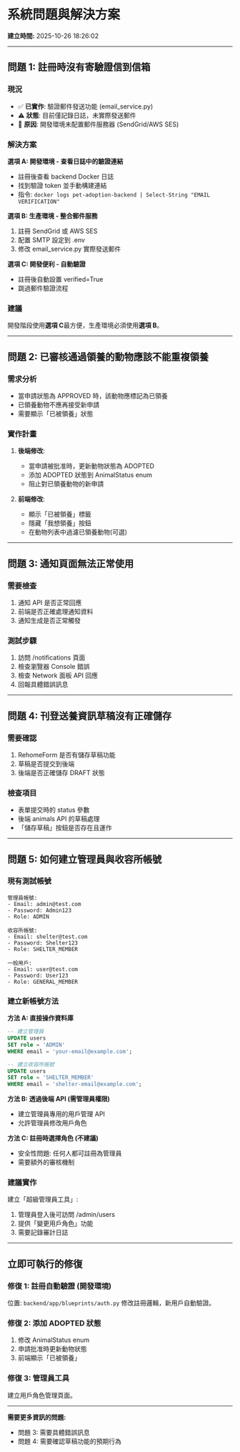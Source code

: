 ﻿# 系統問題與解決方案

**建立時間:** 2025-10-26 18:26:02

---

## 問題 1: 註冊時沒有寄驗證信到信箱

### 現況
- ✅ **已實作**: 驗證郵件發送功能 (email_service.py)
- ⚠️ **狀態**: 目前僅記錄日誌，未實際發送郵件
- 📝 **原因**: 開發環境未配置郵件服務器 (SendGrid/AWS SES)

### 解決方案
**選項 A: 開發環境 - 查看日誌中的驗證連結**
- 註冊後查看 backend Docker 日誌
- 找到驗證 token 並手動構建連結
- 指令: `docker logs pet-adoption-backend | Select-String "EMAIL VERIFICATION"`

**選項 B: 生產環境 - 整合郵件服務**
1. 註冊 SendGrid 或 AWS SES
2. 配置 SMTP 設定到 .env
3. 修改 email_service.py 實際發送郵件

**選項 C: 開發便利 - 自動驗證**
- 註冊後自動設置 verified=True
- 跳過郵件驗證流程

### 建議
開發階段使用**選項 C**最方便，生產環境必須使用**選項 B**。

---

## 問題 2: 已審核通過領養的動物應該不能重複領養

### 需求分析
- 當申請狀態為 APPROVED 時，該動物應標記為已領養
- 已領養動物不應再接受新申請
- 需要顯示「已被領養」狀態

### 實作計畫
1. **後端修改**:
   - 當申請被批准時，更新動物狀態為 ADOPTED
   - 添加 ADOPTED 狀態到 AnimalStatus enum
   - 阻止對已領養動物的新申請

2. **前端修改**:
   - 顯示「已被領養」標籤
   - 隱藏「我想領養」按鈕
   - 在動物列表中過濾已領養動物(可選)

---

## 問題 3: 通知頁面無法正常使用

### 需要檢查
1. 通知 API 是否正常回應
2. 前端是否正確處理通知資料
3. 通知生成是否正常觸發

### 測試步驟
1. 訪問 /notifications 頁面
2. 檢查瀏覽器 Console 錯誤
3. 檢查 Network 面板 API 回應
4. 回報具體錯誤訊息

---

## 問題 4: 刊登送養資訊草稿沒有正確儲存

### 需要確認
1. RehomeForm 是否有儲存草稿功能
2. 草稿是否提交到後端
3. 後端是否正確儲存 DRAFT 狀態

### 檢查項目
- 表單提交時的 status 參數
- 後端 animals API 的草稿處理
- 「儲存草稿」按鈕是否存在且運作

---

## 問題 5: 如何建立管理員與收容所帳號

### 現有測試帳號
```
管理員帳號:
- Email: admin@test.com
- Password: Admin123
- Role: ADMIN

收容所帳號:
- Email: shelter@test.com  
- Password: Shelter123
- Role: SHELTER_MEMBER

一般用戶:
- Email: user@test.com
- Password: User123
- Role: GENERAL_MEMBER
```

### 建立新帳號方法

**方法 A: 直接操作資料庫**
```sql
-- 建立管理員
UPDATE users 
SET role = 'ADMIN' 
WHERE email = 'your-email@example.com';

-- 建立收容所帳號
UPDATE users 
SET role = 'SHELTER_MEMBER' 
WHERE email = 'shelter-email@example.com';
```

**方法 B: 透過後端 API (需管理員權限)**
- 建立管理員專用的用戶管理 API
- 允許管理員修改用戶角色

**方法 C: 註冊時選擇角色 (不建議)**
- 安全性問題: 任何人都可註冊為管理員
- 需要額外的審核機制

### 建議實作
建立「超級管理員工具」:
1. 管理員登入後可訪問 /admin/users
2. 提供「變更用戶角色」功能
3. 需要記錄審計日誌

---

## 立即可執行的修復

### 修復 1: 註冊自動驗證 (開發環境)
位置: `backend/app/blueprints/auth.py`
修改註冊邏輯，新用戶自動驗證。

### 修復 2: 添加 ADOPTED 狀態
1. 修改 AnimalStatus enum
2. 申請批准時更新動物狀態
3. 前端顯示「已被領養」

### 修復 3: 管理員工具
建立用戶角色管理頁面。

---

**需要更多資訊的問題:**
- 問題 3: 需要具體錯誤訊息
- 問題 4: 需要確認草稿功能的預期行為


